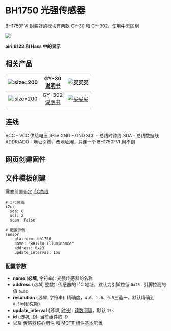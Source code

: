 # BH1750 光强传感器

BH1750FVI 封装好的模块有两款 GY-30 和 GY-302，使用中无区别


![](https://ws1.sinaimg.cn/large/007fN5Xegy1fx6l9p2d2xj30w603o0sp.jpg)

**airi:8123 和 Hass 中的显示**



## 相关产品


| ![](https://ws1.sinaimg.cn/large/007fN5Xegy1fx6j7atpkej307n06ngn3.jpg ':size=200')| GY-30<br> [说明书](http://www.mouser.com/ds/2/348/bh1750fvi-e-186247.pdf) |  [![买买买](http://cdn.airijia.com/b6eca8da724952cc0251.gif ':size=150')](https://item.taobao.com/item.htm?id=45608097069) |
|:-:|:-:|:-:|
|![](https://ws1.sinaimg.cn/large/007fN5Xegy1fx6j9b3w2nj30af09gabz.jpg ':size=200')| GY-302<br> [说明书](http://www.mouser.com/ds/2/348/bh1750fvi-e-186247.pdf) |  [![买买买](http://cdn.airijia.com/b6eca8da724952cc0251.gif ':size=150')](https://item.taobao.com/item.htm?id=45559150934) |


## 连线

VCC - VCC 供给电压 3-5v
GND - GND
SCL - 总线时钟线
SDA - 总线数据线
ADDR/ADO - 地址引脚，改地址用，只连一个 BH1750FVI 用不到


## 网页创建固件




## 文件模板创建

需要前置设定 [I²C总线](esphome/components/i2c)

```
# I²C总线
i2c:
  sda: 0
  scl: 2
  scan: False

# 配置示例
sensor:
  - platform: bh1750
    name: "BH1750 Illuminance"
    address: 0x23
    update_interval: 15s
```

### 配置参数

- **name** (**必填**, 字符串): 光强传感器的名称
- **address** (*选填*, 整数): 传感器的 I²C 地址。默认为引脚拉低 `0x23` . 引脚拉高的值 `0x5C`
- **resolution** (*选填*, 字符串): 精确度，`4.0`、`1.0`、`0.5`三选一，默认精确到 `0.5`lx(勒克斯)
- **update_interval** (*选填*, [时长](esphome/guides/configuration-types#时长)): [读数间隔](esphome/components/sensor/#读数间隔)，默认 `15s`
- **id** (*选填*, [ID](esphome/guides/configuration-types#id)): 当前组件的 ID
- 以及 [传感器核心组件](esphome/components/sensor/#基本配置) 和 [MQTT 组件基本配置](esphome/components/mqtt#MQTT-组件基本配置项)

